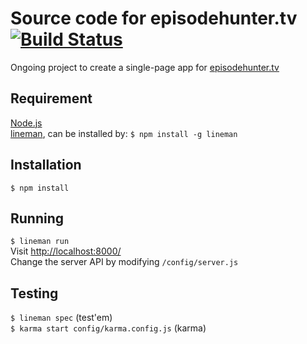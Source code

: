 # Source code for episodehunter.tv  [![Build Status](https://api.travis-ci.org/tjoskar/episodehunter.tv.svg?branch=master)](https://travis-ci.org/tjoskar/episodehunter.tv)

Ongoing project to create a single-page app for [episodehunter.tv](episodehunter.tv)

## Requirement
[Node.js](http://nodejs.org)   
[lineman](http://www.linemanjs.com/), can be installed by:
``` $ npm install -g lineman ```

## Installation
``` $ npm install ```

## Running
``` $ lineman run ```   
Visit [http://localhost:8000/](http://localhost:8000/)   
Change the server API by modifying ```/config/server.js```


## Testing
``` $ lineman spec ``` (test'em)   
``` $ karma start config/karma.config.js ``` (karma)

